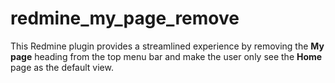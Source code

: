 # redmine_my_page_remove
This Redmine plugin provides a streamlined experience by removing the **My page** heading from the top menu bar and make the user only see the **Home** page as the default view.
